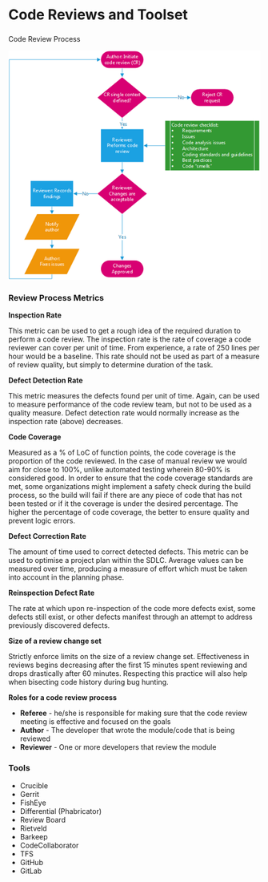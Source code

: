 # Code Reviews and Toolset

### 
 Code Review Process

![](../../.gitbook/assets/image%20%2836%29.png)

### Review Process Metrics

**Inspection Rate**

This metric can be used to get a rough idea of the required duration to perform a code review. The inspection rate is the rate of coverage a code reviewer can cover per unit of time. From experience, a rate of 250 lines per hour would be a baseline. This rate should not be used as part of a measure of review quality, but simply to determine duration of the task.

**Defect Detection Rate**

This metric measures the defects found per unit of time. Again, can be used to measure performance of the code review team, but not to be used as a quality measure. Defect detection rate would normally increase as the inspection rate \(above\) decreases.

**Code Coverage**

Measured as a % of LoC of function points, the code coverage is the proportion of the code reviewed. In the case of manual review we would aim for close to 100%, unlike automated testing wherein 80-90% is considered good. In order to ensure that the code coverage standards are met, some organizations might implement a safety check during the build process, so the build will fail if there are any piece of code that has not been tested or if it the coverage is under the desired percentage. The higher the percentage of code coverage, the better to ensure quality and prevent logic errors.

**Defect Correction Rate**

The amount of time used to correct detected defects. This metric can be used to optimise a project plan within the SDLC. Average values can be measured over time, producing a measure of effort which must be taken into account in the planning phase.

**Reinspection Defect Rate**

The rate at which upon re-inspection of the code more defects exist, some defects still exist, or other defects manifest through an attempt to address previously discovered defects.

**Size of a review change set**

Strictly enforce limits on the size of a review change set. Effectiveness in reviews begins decreasing after the first 15 minutes spent reviewing and drops drastically after 60 minutes. Respecting this practice will also help when bisecting code history during bug hunting.

**Roles for a code review process**

* **Referee** - he/she is responsible for making sure that the code review meeting is effective and focused on the goals
* **Author** - The developer that wrote the module/code that is being reviewed
* **Reviewer** - One or more developers that review the module

### Tools

* Crucible
* Gerrit
* FishEye
* Differential \(Phabricator\)
* Review Board
* Rietveld
* Barkeep
* CodeCollaborator
* TFS
* GitHub
* GitLab

